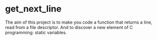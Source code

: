 # get_next_line
The aim of this project is to make you code a function that returns a line, read from a file descriptor.
And to discover a new element of C programming: static variables.
